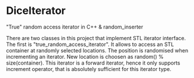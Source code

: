 # DiceIterator
"True" random access iterator in C++ &amp; random_inserter

There are two classes in this project that implement STL iterator interface. The first is "true_random_access_iterator".
It allows to access an STL container at randomly selected locations. The position is randomised when incrementing an iterator.
New location is choosen as random() % size(container). This iterator is a forward iterator, hence it only supports increment operator, 
that is absolutely sufficient for this iterator type.
